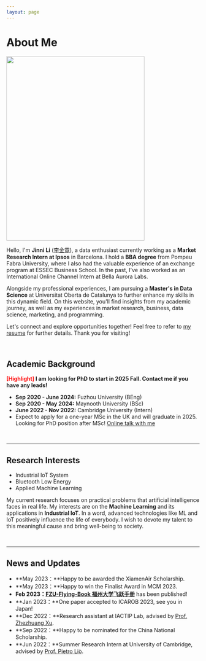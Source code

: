 ```yaml
---
layout: page
---
```


# About Me

<img src="https://caihanlin.com/caihanlin.jpg" class="floatpic" width="360" height="480">

Hello, I'm **Jinni Li** ([李金霓](https://jinni-li.github.io/file/CV_JinniLi.pdf)), a data enthusiast currently working as a **Market Research Intern at Ipsos** in Barcelona. I hold a **BBA degree** from Pompeu Fabra University, where I also had the valuable experience of an exchange program at ESSEC Business School. In the past, I've also worked as an International Online Channel Intern at Bella Aurora Labs.


Alongside my professional experiences, I am pursuing a **Master's in Data Science** at Universitat Oberta de Catalunya to further enhance my skills in this dynamic field. On this website, you'll find insights from my academic journey, as well as my experiences in market research, business, data science, marketing, and programming.


Let's connect and explore opportunities together! Feel free to refer to [my resume](https://jinni-li.github.io/file/CV_JinniLi.pdf) for further details. Thank you for visiting!



<br>

## Academic Background

**<font color='red'>[Highlight]</font> I am looking for PhD to start in 2025 Fall. Contact me if you have any leads!**

- **Sep 2020 - June 2024:** Fuzhou University (BEng)
- **Sep 2020 - May 2024:** Maynooth University (BSc)
- **June 2022 - Nov 2022:** Cambridge University (Intern)
- Expect to apply for a one-year MSc in the UK and will graduate in 2025. Looking for PhD position after MSc! [Online talk with me](https://calendly.com/lancecai/meet-with-lance)

<br>

---

## Research Interests

- Industrial IoT System
- Bluetooth Low Energy
- Applied Machine Learning

My current research focuses on practical problems that artificial intelligence faces in real life. My interests are on the **Machine Learning** and its applications in **Industrial IoT**. In a word, advanced technologies like ML and IoT positively influence the life of everybody.  I wish to devote my talent to this meaningful cause and bring well-being to society.

<br>

---

## News and Updates

- **May 2023：**Happy to be awarded the XiamenAir Scholarship.
- **May 2023：**Happy to win the Finalist Award in MCM 2023.
- **Feb 2023：**[**FZU-Flying-Book 福州大学飞跃手册**](https://fzu-fly.online/) has been published!
- **Jan 2023：**One paper accepted to ICAROB 2023, see you in Japan!
- **Dec 2022：**Research assistant at IACTIP Lab, advised by [Prof. Zhezhuang Xu](https://dqxy.fzu.edu.cn/en/info/1009/1072.htm).
- **Sep 2022：**Happy to be nominated for the China National Scholarship.
- **Jun 2022：**Summer Research Intern at University of Cambridge, advised by [Prof. Pietro Liò](https://www.cl.cam.ac.uk/~pl219/ ).

<br>
